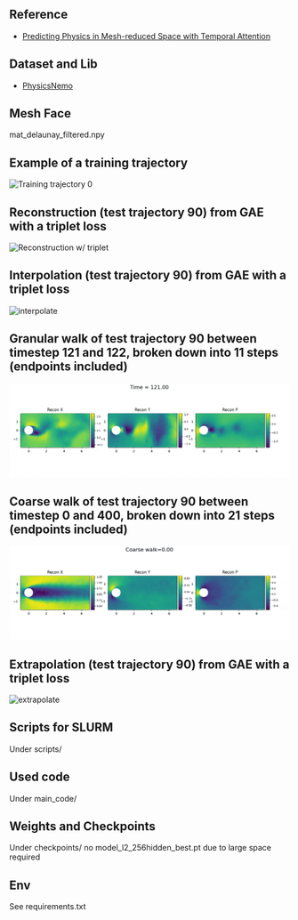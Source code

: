 <!-- markdownlint-disable MD013 -->
## Reference
- [Predicting Physics in Mesh-reduced Space with Temporal Attention](https://arxiv.org/abs/2201.09113)
## Dataset and Lib
- [PhysicsNemo](https://github.com/NVIDIA/physicsnemo)
## Mesh Face
mat_delaunay_filtered.npy
## Example of a training trajectory
![Training trajectory 0](small_animation/0_xyz-2.gif)
## Reconstruction (test trajectory 90) from GAE with a triplet loss
![Reconstruction w/ triplet](small_animation/mesh_animation_grid-2.gif)
## Interpolation (test trajectory 90) from GAE with a triplet loss
![interpolate](small_animation/test_interpolate_optimized-2.gif)
## Granular walk of test trajectory 90 between timestep 121 and 122, broken down into 11 steps (endpoints included)
![granular](small_animation/granular90.gif)
## Coarse walk of test trajectory 90 between timestep 0 and 400, broken down into 21 steps (endpoints included)
![coarse](small_animation/coarse90.gif)
## Extrapolation (test trajectory 90) from GAE with a triplet loss
![extrapolate](small_animation/test_extrapolate_optimized-2.gif)

## Scripts for SLURM
Under scripts/
## Used code
Under main_code/
## Weights and Checkpoints
Under checkpoints/
no model_l2_256hidden_best.pt due to large space required
## Env
See requirements.txt